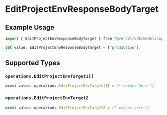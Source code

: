 # EditProjectEnvResponseBodyTarget

## Example Usage

```typescript
import { EditProjectEnvResponseBodyTarget } from "@vercel/sdk/models/operations";

let value: EditProjectEnvResponseBodyTarget = ["production"];
```

## Supported Types

### `operations.EditProjectEnvTarget1[]`

```typescript
const value: operations.EditProjectEnvTarget1[] = /* values here */
```

### `operations.EditProjectEnvTarget2`

```typescript
const value: operations.EditProjectEnvTarget2 = /* values here */
```


